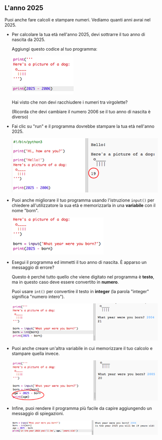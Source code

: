 ## L'anno 2025

Puoi anche fare calcoli e stampare numeri. Vediamo quanti anni avrai nel 2025.

+ Per calcolare la tua età nell'anno 2025, devi sottrarre il tuo anno di nascita da 2025.

    Aggiungi questo codice al tuo programma:

    ![screenshot](images/me-calc.png)

    Hai visto che non devi racchiudere i numeri tra virgolette?

    (Ricorda che devi cambiare il numero 2006 se il tuo anno di nascita è diverso)

+ Fai clic su "run" e il programma dovrebbe stampare la tua età nell'anno 2025.

    ![screenshot](images/me-calc-run.png)

+ Puoi anche migliorare il tuo programma usando l'istruzione `input()` per chiedere all'utilizzatore la sua età e memorizzarla in una __variabile__ con il nome "born".

    ![screenshot](images/me-input.png)

+ Esegui il programma ed immetti il tuo anno di nascita. È apparso un messaggio di errore?

    Questo è perché tutto quello che viene digitato nel programma è __testo__, ma in questo caso deve essere convertito in __numero__.

    Puoi usare `int()` per convertire il testo in __integer__ (la parola "integer" significa "numero intero").

    ![screenshot](images/me-input-test.png)

+ Puoi anche creare un'altra variabile in cui memorizzare il tuo calcolo e stampare quella invece.

    ![screenshot](images/me-result-variable.png)

+ Infine, puoi rendere il programma più facile da capire aggiungendo un messaggio di spiegazioni.

    ![screenshot](images/me-message.png)



